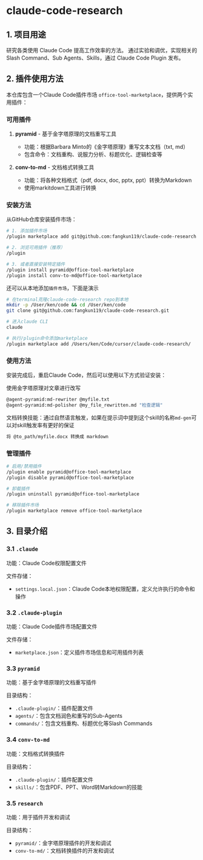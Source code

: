 # claude-code-research

## 1. 项目用途

研究各类使用 Claude Code 提高工作效率的方法。
通过实验和调优，实现相关的 Slash Command、Sub Agents、Skills，通过 Claude Code Plugin 发布。

## 2. 插件使用方法

本仓库包含一个Claude Code插件市场 `office-tool-marketplace`，提供两个实用插件：

### 可用插件

1. **pyramid** - 基于金字塔原理的文档重写工具
   - 功能：根据Barbara Minto的《金字塔原理》重写文本文档（txt, md）
   - 包含命令：文档重构、说服力分析、标题优化、逻辑检查等

2. **conv-to-md** - 文档格式转换工具
   - 功能：将各种文档格式（pdf, docx, doc, pptx, ppt）转换为Markdown
   - 使用markitdown工具进行转换

### 安装方法

从GitHub仓库安装插件市场：

```bash
# 1. 添加插件市场
/plugin marketplace add git@github.com:fangkun119/claude-code-research.git

# 2. 浏览可用插件（推荐）
/plugin

# 3. 或者直接安装特定插件
/plugin install pyramid@office-tool-marketplace
/plugin install conv-to-md@office-tool-marketplace
```

还可以从本地添加`插件市场`，下面是演示

```bash
# 在terminal克隆claude-code-research repo到本地
mkdir -p /User/ken/code && cd /User/ken/code
git clone git@github.com:fangkun119/claude-code-research.git

# 进入claude CLI
claude 

# 执行/plugin命令添加marketplace
/plugin marketplace add /Users/ken/Code/cursor/claude-code-research/
```

### 使用方法

安装完成后，重启Claude Code，然后可以使用以下方式验证安装：

使用金字塔原理对文章进行改写

```bash
@agent-pyramid:md-rewriter @myfile.txt 
@agent-pyramid:md-polisher @my_file_rewritten.md "检查逻辑" 
```

文档转换技能：通过自然语言触发，如果在提示词中提到这个skill的名称`md-gen`可以对skill触发率有更好的保证

```txt
将 @to_path/myfile.docx 转换成 markdown
```

### 管理插件

```bash
# 启用/禁用插件
/plugin enable pyramid@office-tool-marketplace
/plugin disable pyramid@office-tool-marketplace

# 卸载插件
/plugin uninstall pyramid@office-tool-marketplace

# 移除插件市场
/plugin marketplace remove office-tool-marketplace
```

## 3. 目录介绍

### 3.1 `.claude`

功能：Claude Code权限配置文件

文件存储：

* `settings.local.json`：Claude Code本地权限配置，定义允许执行的命令和操作

### 3.2 `.claude-plugin`

功能：Claude Code插件市场配置文件

文件存储：

* `marketplace.json`：定义插件市场信息和可用插件列表

### 3.3 `pyramid`

功能：基于金字塔原理的文档重写插件

目录结构：

* `.claude-plugin/`：插件配置文件
* `agents/`：包含文档润色和重写的Sub-Agents
* `commands/`：包含文档重构、标题优化等Slash Commands

### 3.4 `conv-to-md`

功能：文档格式转换插件

目录结构：

* `.claude-plugin/`：插件配置文件
* `skills/`：包含PDF、PPT、Word转Markdown的技能

### 3.5 `research`

功能：用于插件开发和调试

目录结构：

* `pyramid/`：金字塔原理插件的开发和调试
* `conv-to-md/`：文档转换插件的开发和调试

